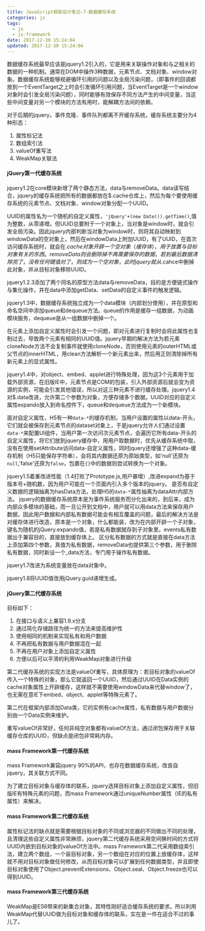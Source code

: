 ```yaml
---
title: JavaScript框架设计笔记-7-数据缓存系统
categories: js
tags:
  - js
  - js-framework
date: 2017-12-30 15:24:04
updated: 2017-12-30 15:24:04
---
```


数据缓存系统最早应该是jquery1.2引入的，它是用来关联操作对象和与之相关的数据的一种机制。通常在DOM中操作3种数据，元素节点、文档对象、window对象。数据缓存系统能够规避循环引用的问题以及全局污染问题，（即事件的回调都放到一个EventTarget之上时会引发循环引用问题，当EventTarget是一个window对象时会引发全局污染问题），同时能够有效保存不同方法产生的中间变量，当这些中间变量对另一个模块的方法有用时，能解耦方法间的依赖。

对于后期的jquery，事件克隆、事件队列都离不开缓存系统，缓存系统主要分为4种形态：
1. 属性标记法
1. 数组索引法
1. valueOf重写法
1. WeakMap关联法

#### jQuery第一代缓存系统
jquery1.2在core模块新增了两个静态方法，data与removeData。data读写结合，jquery的缓存系统把所有的数据都放在$.cache仓库上，然后为每个要使用缓存系统的元素节点、文档对象、window对象分配一个UUID。

UUID的属性名为一个随机的自定义属性，`'jQuery'+(new Date()).getTime()`,值为整数，从零递增。但UUID总要附于一个对象上，当对象是window时，就会引发全局污染。因此jquery内部判断当对象为window时，则将其自动映射到windowData的空对象上，然后在windowData上附加UUID，有了UUID，在首次访问缓存系统时，就会在$.cache对象开辟一个空对象（缓存体），用于放置与目标对象有关的东西。removeData则会删除掉不再需要保存的数据，若到最后数据清除完了，没有任何键值对了，则成为一个空对象，此时jquery就从$.cahce中删掉此对象，并从目标对象移除UUID。

jquery1.2.3添加了两个同名的原型方法data与removeData，目的是方便链式操作与集化操作，并在data中添加getData、setData的自定义事件的触发逻辑。

jquery1.3中，数据缓存系统独立成为一个data模块（内部划分使用），并在原型和命名空间中添加queue和dequeue方法。queue的作用是缓存一组数据，为动画模块服务，dequeue是从一组数据中删掉一个。

在元素上添加自定义属性时会引发一个问题，即对元素进行复制时会将此属性也复制过去，导致两个元素有相同的UUID值。jquery早期的解决方法为若元素cloneNode方法不会复制事件就使用cloneNode，否则使用元素的outerHTML或父节点的innerHTML，用clean方法解析一个新元素出来，然后用正则清除掉所有新元素上的显式属性。

jquery1.4中，对object、embed、applet进行特殊处理，因为这3个元素用于加载外部资源，在旧版IE中，元素节点是COM的包装，引入外部资源后就会变为资源的实例，可能会引发其他错误，所以对这三种元素不进行缓存处理。jquery1.4对$.data改进，允许第二个参数为对象，方便存储多个数据，UUID对应的自定义属性expando放入到命名控件下，queue和dequeue方法成为一个新模块。

面对自定义属性，H5有一种`data-*`的缓存机制，当用户设置的属性以data-开头，它们就会被保存到元素节点的dataset对象上，于是jquery允许人们通过设置`data-*`来配置UI组件，当用户第一次访问次元素节点，会遍历它所有data-开头的自定义属性，将它们放到jquery缓存中，用用户取数据时，优先从缓存系统中取，没有在使用setAttribute访问data-自定义属性，同时jquery还增强了这种data-缓存机制（H5只能保存字符串），会将其内数据还原为原始类型，如'null'还原为`null`,'false'还原为`false`，包裹在`{}`中的数据则尝试转换为一个对象。

jquery1.5着重改进性能（1.4打败了Prototype.js,用户暴增）,改进expand为基于版本号+随机数，因为用户可能在一个页面内引入多个版本的jquery。
是否有自定义数据的逻辑抽离为hasData方法，处理H5的`data-*`属性抽离为dataAttr内部方法。
jquery的数据缓存系统原本是为事件系统服务而分化出来的，到后来，成为内部众多模块的基础，而一旦公开到文档中，用户就可以用data方法来保存用户数据，因此用户数据和内部私有数据可能会有相互覆盖的问题，最后的解决方法是对缓存体进行改造，原本是一个对象，什么都能装，改为在内部开辟一个子对象，键名为随机的jQuery.expando值，若是私有数据就存到子对象里。events私有数据出于兼容目的，直接放到缓存体上。 区分私有数据的方式就是直接在data方法上添加第四个参数，真值为私有数据，removeData也提供第三个参数，用于删除私有数据，同时新设一个_data方法，专门用于操作私有数据。

jquery1.7改进为系统变量放在data对象中。

jquery1.8将UUID值改用jQuery.guid递增生成。

#### jQuery第二代缓存系统
目标如下：
1. 在接口与语义上兼容1.9.x分支
1. 通过简化存储路径为统一的方法来提高维护性
1. 使用相同的机制来实现私有和用户数据
1. 不再把私有数据与用户数据混在一起
1. 不再在用户对象上添加自定义属性
1. 方便以后可以平滑的利用WeakMap对象进行升级

第二代缓存系统的实现方法是valueOf重写，具体原理为：若目标对象的valueOf传入一个特殊的对象，那么它就返回一个UUID，然后通过UUID在Data实例的cache对象属性上开辟缓存，这样就不需要使用windowData来代替window了，也无需在意IE下embed、object、applet等特殊元素了。

第二代在框架内部添加Data类，它的实例有cache属性，私有数据与用户数据分别由一个Data实例来维护。

重写valueOf非常好，任何非纯空对象都有valueOf方法，通过闭包保存用于关联缓存仓库的UUID，但缺点是闭包非常耗内存。

#### mass Framework第一代缓存系统
mass Framework兼容jquery 90%的API，也存在数据缓存系统，改良自jquery，其关联方式不同。

为了建立目标对象与缓存体的联系，jquery选择目标对象上添加自定义属性，但旧版IE有特殊元素的问题，而mass Framework通过uniqueNumber属性（IE的私有属性）来解决。

#### mass Framework第二代缓存系统
属性标记法的缺点就是需要根据目标对象的不同或浏览器的不同做出不同的处理，且清理这些自定义属性非常麻烦，jquery第二代缓存系统采用空间换时间的方式将UUID内嵌到目标对象的valueOf方法中。mass Framework第二代采用数组索引法，建立两个数组，一个装目标对象，另一个数组在对应的位置上放缓存体，这样就不用对目标对象做任何修改，从而目标对象可以扩展到任何数据类型，并且即使目标对象使用了Object.preventExtensions、Object.seal、Object.freeze也可以得到UUID。

#### mass Framework第三代缓存系统
WeakMap是ES6带来的新集合对象，其特性刚好适合缓存系统的要求。所以利用WeakMap代替UUID做为目标对象和缓存体的联系，实在是一件在适合不过的事儿了。